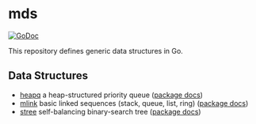 # mds

[![GoDoc](https://img.shields.io/static/v1?label=godoc&message=reference&color=green)](https://pkg.go.dev/github.com/creachadair/mds)

This repository defines generic data structures in Go.

## Data Structures

- [heapq](./heapq) a heap-structured priority queue ([package docs](https://godoc.org/github.com/creachadair/mds/heapq))
- [mlink](./mlink) basic linked sequences (stack, queue, list, ring) ([package docs](https://godoc.org/github.com/creachadair/mds/mlink))
- [stree](./stree) self-balancing binary-search tree ([package docs](https://godoc.org/github.com/creachadair/mds/stree))
